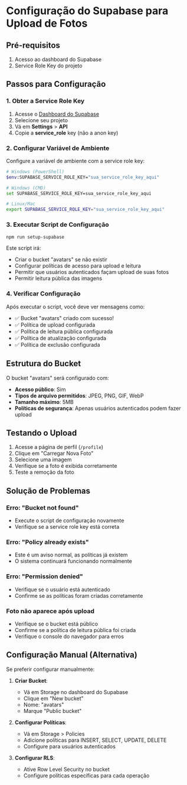 # Configuração do Supabase para Upload de Fotos

## Pré-requisitos

1. Acesso ao dashboard do Supabase
2. Service Role Key do projeto

## Passos para Configuração

### 1. Obter a Service Role Key

1. Acesse o [Dashboard do Supabase](https://supabase.com/dashboard)
2. Selecione seu projeto
3. Vá em **Settings** > **API**
4. Copie a **service_role** key (não a anon key)

### 2. Configurar Variável de Ambiente

Configure a variável de ambiente com a service role key:

```bash
# Windows (PowerShell)
$env:SUPABASE_SERVICE_ROLE_KEY="sua_service_role_key_aqui"

# Windows (CMD)
set SUPABASE_SERVICE_ROLE_KEY=sua_service_role_key_aqui

# Linux/Mac
export SUPABASE_SERVICE_ROLE_KEY="sua_service_role_key_aqui"
```

### 3. Executar Script de Configuração

```bash
npm run setup-supabase
```

Este script irá:
- Criar o bucket "avatars" se não existir
- Configurar políticas de acesso para upload e leitura
- Permitir que usuários autenticados façam upload de suas fotos
- Permitir leitura pública das imagens

### 4. Verificar Configuração

Após executar o script, você deve ver mensagens como:
- ✅ Bucket "avatars" criado com sucesso!
- ✅ Política de upload configurada
- ✅ Política de leitura pública configurada
- ✅ Política de atualização configurada
- ✅ Política de exclusão configurada

## Estrutura do Bucket

O bucket "avatars" será configurado com:
- **Acesso público**: Sim
- **Tipos de arquivo permitidos**: JPEG, PNG, GIF, WebP
- **Tamanho máximo**: 5MB
- **Políticas de segurança**: Apenas usuários autenticados podem fazer upload

## Testando o Upload

1. Acesse a página de perfil (`/profile`)
2. Clique em "Carregar Nova Foto"
3. Selecione uma imagem
4. Verifique se a foto é exibida corretamente
5. Teste a remoção da foto

## Solução de Problemas

### Erro: "Bucket not found"
- Execute o script de configuração novamente
- Verifique se a service role key está correta

### Erro: "Policy already exists"
- Este é um aviso normal, as políticas já existem
- O sistema continuará funcionando normalmente

### Erro: "Permission denied"
- Verifique se o usuário está autenticado
- Confirme se as políticas foram criadas corretamente

### Foto não aparece após upload
- Verifique se o bucket está público
- Confirme se a política de leitura pública foi criada
- Verifique o console do navegador para erros

## Configuração Manual (Alternativa)

Se preferir configurar manualmente:

1. **Criar Bucket**:
   - Vá em Storage no dashboard do Supabase
   - Clique em "New bucket"
   - Nome: "avatars"
   - Marque "Public bucket"

2. **Configurar Políticas**:
   - Vá em Storage > Policies
   - Adicione políticas para INSERT, SELECT, UPDATE, DELETE
   - Configure para usuários autenticados

3. **Configurar RLS**:
   - Ative Row Level Security no bucket
   - Configure políticas específicas para cada operação 